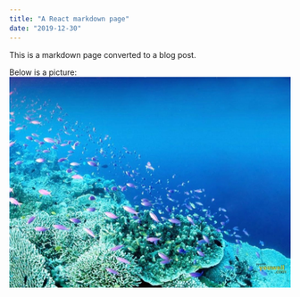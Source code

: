 ```yaml
---
title: "A React markdown page"
date: "2019-12-30"
---
```


This is a markdown page converted to a blog post.

Below is a picture:
![Under the sea](./UnderTheSea.jpg)
